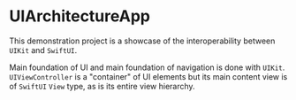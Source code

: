 # UIArchitectureApp
This demonstration project is a showcase of the interoperability between `UIKit` and `SwiftUI`.

Main foundation of UI and main foundation of navigation is done with `UIKit`. 
`UIViewController` is a "container" of UI elements but its main content view is of `SwiftUI` `View` type, as is its entire view hierarchy.
